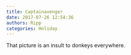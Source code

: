 ```yaml
---
title: Captainavenger
date: 2017-07-26 12:54:36
authors: Ripp
categories: Holiday
---
```


 That picture is an insult to donkeys everywhere.